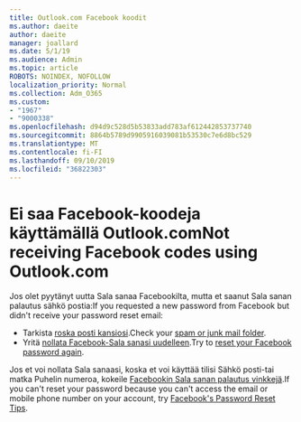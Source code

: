 ```yaml
---
title: Outlook.com Facebook koodit
ms.author: daeite
author: daeite
manager: joallard
ms.date: 5/1/19
ms.audience: Admin
ms.topic: article
ROBOTS: NOINDEX, NOFOLLOW
localization_priority: Normal
ms.collection: Adm_O365
ms.custom:
- "1967"
- "9000338"
ms.openlocfilehash: d94d9c528d5b53833add783af612442853737740
ms.sourcegitcommit: 8864b5789d9905916039081b53530c7e6d8bc529
ms.translationtype: MT
ms.contentlocale: fi-FI
ms.lasthandoff: 09/10/2019
ms.locfileid: "36822303"
---
```

# <a name="not-receiving-facebook-codes-using-outlookcom"></a><span data-ttu-id="7d6e7-102">Ei saa Facebook-koodeja käyttämällä Outlook.com</span><span class="sxs-lookup"><span data-stu-id="7d6e7-102">Not receiving Facebook codes using Outlook.com</span></span>

<span data-ttu-id="7d6e7-103">Jos olet pyytänyt uutta Sala sanaa Facebookilta, mutta et saanut Sala sanan palautus sähkö postia:</span><span class="sxs-lookup"><span data-stu-id="7d6e7-103">If you requested a new password from Facebook but didn't receive your password reset email:</span></span>

- <span data-ttu-id="7d6e7-104">Tarkista [roska posti kansiosi](https://outlook.live.com/mail/junkemail).</span><span class="sxs-lookup"><span data-stu-id="7d6e7-104">Check your [spam or junk mail folder](https://outlook.live.com/mail/junkemail).</span></span>
- <span data-ttu-id="7d6e7-105">Yritä [nollata Facebook-Sala sanasi uudelleen](https://aka.ms/facebook-password-reset).</span><span class="sxs-lookup"><span data-stu-id="7d6e7-105">Try to [reset your Facebook password again](https://aka.ms/facebook-password-reset).</span></span>

<span data-ttu-id="7d6e7-106">Jos et voi nollata Sala sanaasi, koska et voi käyttää tilisi Sähkö posti-tai matka Puhelin numeroa, kokeile [Facebookin Sala sanan palautus vinkkejä](https://aka.ms/facebook-password-help).</span><span class="sxs-lookup"><span data-stu-id="7d6e7-106">If you can't reset your password because you can't access the email or mobile phone number on your account, try [Facebook's Password Reset Tips](https://aka.ms/facebook-password-help).</span></span>